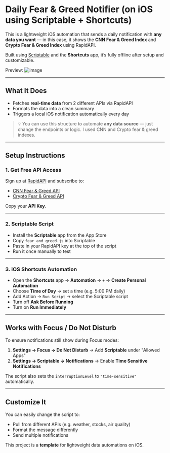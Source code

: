 # Daily Fear & Greed Notifier (on iOS using Scriptable + Shortcuts)

This is a lightweight iOS automation that sends a daily notification with **any data you want** — in this case, it shows the **CNN Fear & Greed Index** and **Crypto Fear & Greed Index** using RapidAPI.

Built using [Scriptable](https://apps.apple.com/app/scriptable/id1405459188) and the **Shortcuts** app, it’s fully offline after setup and customizable.

Preview:
![image](https://github.com/user-attachments/assets/1c422ace-dc82-4115-99c8-d32be06f6a75)

---

## What It Does

- Fetches **real-time data** from 2 different APIs via RapidAPI
- Formats the data into a clean summary
- Triggers a local iOS notification automatically every day

> 💡 You can use this structure to automate **any data source** — just change the endpoints or logic. I used CNN and Crypto fear & greed indexes.

---

## Setup Instructions

### 1. Get Free API Access

Sign up at [RapidAPI](https://rapidapi.com/) and subscribe to:

- [CNN Fear & Greed API](https://rapidapi.com/portals/api/fear-and-greed-index)
- [Crypto Fear & Greed API](https://rapidapi.com/Onshobgdan-5SUbvWmtd0U/api/crypto-fear-greed-index2)

Copy your **API Key**.

---

### 2. Scriptable Script

- Install the **Scriptable** app from the App Store
- Copy `fear_and_greed.js` into Scriptable
- Paste in your RapidAPI key at the top of the script
- Run it once manually to test

---

### 3. iOS Shortcuts Automation

- Open the **Shortcuts** app → **Automation** → `+` → **Create Personal Automation**
- Choose **Time of Day** → set a time (e.g. 5:00 PM daily)
- Add Action → `Run Script` → select the Scriptable script
- Turn off **Ask Before Running**
- Turn on **Run Immediately**

---

## Works with Focus / Do Not Disturb

To ensure notifications still show during Focus modes:

1. **Settings → Focus → Do Not Disturb** → Add **Scriptable** under "Allowed Apps"
2. **Settings → Scriptable → Notifications** → Enable **Time Sensitive Notifications**

The script also sets the `interruptionLevel` to `"time-sensitive"` automatically.

---

## Customize It

You can easily change the script to:
- Pull from different APIs (e.g. weather, stocks, air quality)
- Format the message differently
- Send multiple notifications

This project is a **template** for lightweight data automations on iOS.

